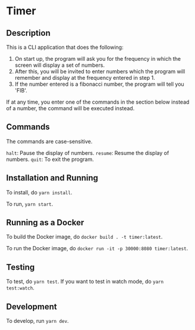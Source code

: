 # Timer

## Description

This is a CLI application that does the following:

1. On start up, the program will ask you for the frequency in which the screen will display a set of numbers.
2. After this, you will be invited to enter numbers which the program will remember and display at the frequency entered in step 1.
3. If the number entered is a fibonacci number, the program will tell you 'FIB'.

If at any time, you enter one of the commands in the section below instead of a number, the command will be executed instead.

## Commands

The commands are case-sensitive.

`halt`: Pause the display of numbers.
`resume`: Resume the display of numbers.
`quit`: To exit the program.

## Installation and Running

To install, do `yarn install`.

To run, `yarn start`.

## Running as a Docker

To build the Docker image, do `docker build . -t timer:latest`.

To run the Docker image, do `docker run -it -p 30000:8080 timer:latest`.

## Testing

To test, do `yarn test`.  If you want to test in watch mode, do `yarn test:watch`.

## Development

To develop, run `yarn dev`.

